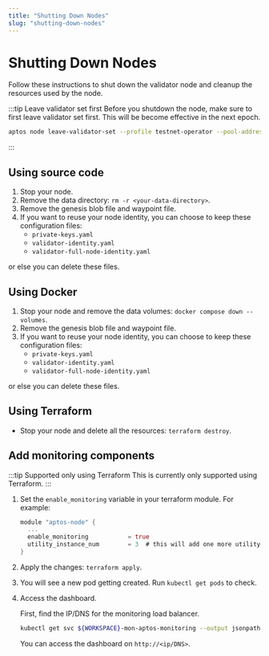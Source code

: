 ```yaml
---
title: "Shutting Down Nodes"
slug: "shutting-down-nodes"
---
```


# Shutting Down Nodes

Follow these instructions to shut down the validator node and cleanup the resources used by the node.

:::tip Leave validator set first
Before you shutdown the node, make sure to first leave validator set first. This will be become effective in the next epoch.

```bash
aptos node leave-validator-set --profile testnet-operator --pool-address <owner-address>
```
:::

## Using source code

1. Stop your node.
2. Remove the data directory: `rm -r <your-data-directory>`.
3. Remove the genesis blob file and waypoint file.
4. If you want to reuse your node identity, you can choose to keep these configuration files: 
   - `private-keys.yaml`
   - `validator-identity.yaml`
   - `validator-full-node-identity.yaml` 
  
  or else you can delete these files.

## Using Docker

1. Stop your node and remove the data volumes: `docker compose down --volumes`.
2. Remove the genesis blob file and waypoint file.
3. If you want to reuse your node identity, you can choose to keep these configuration files: 
   - `private-keys.yaml`
   - `validator-identity.yaml`
   - `validator-full-node-identity.yaml` 
  
  or else you can delete these files.

## Using Terraform

- Stop your node and delete all the resources: `terraform destroy`.

## Add monitoring components

:::tip Supported only using Terraform
This is currently only supported using Terraform.
:::

1. Set the `enable_monitoring` variable in your terraform module. For example:

    ```rust
    module "aptos-node" {
      ...
      enable_monitoring           = true
      utility_instance_num        = 3  # this will add one more utility instance to run monitoring component
    }
    ```

2. Apply the changes: `terraform apply`.

3. You will see a new pod getting created. Run `kubectl get pods` to check.

4. Access the dashboard.

    First, find the IP/DNS for the monitoring load balancer.

    ```bash
    kubectl get svc ${WORKSPACE}-mon-aptos-monitoring --output jsonpath='{.status.loadBalancer.ingress[0]}'
    ```

    You can access the dashboard on `http://<ip/DNS>`.

